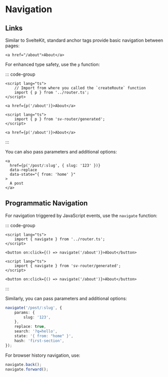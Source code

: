 # Navigation

## Links

Similar to SvelteKit, standard anchor tags provide basic navigation between pages:

```svelte
<a href="/about">About</a>
```

For enhanced type safety, use the `p` function:

::: code-group

```svelte [code-based]
<script lang="ts">
	// Import from where you called the `createRoute` function
	import { p } from '../router.ts';
</script>

<a href={p('/about')}>About</a>
```

```svelte [file-based]
<script lang="ts">
	import { p } from 'sv-router/generated';
</script>

<a href={p('/about')}>About</a>
```

:::

You can also pass parameters and additional options:

```svelte
<a
  href={p('/post/:slug', { slug: '123' })}
  data-replace
  data-state="{ from: 'home' }"
>
  A post
</a>
```

## Programmatic Navigation

For navigation triggered by JavaScript events, use the `navigate` function:

::: code-group

```svelte [code-based]
<script lang="ts">
	import { navigate } from '../router.ts';
</script>

<button on:click={() => navigate('/about')}>About</button>
```

```svelte [file-based]
<script lang="ts">
	import { navigate } from 'sv-router/generated';
</script>

<button on:click={() => navigate('/about')}>About</button>
```

:::

Similarly, you can pass parameters and additional options:

```ts
navigate('/post/:slug', {
	params: {
		slug: '123',
	},
	replace: true,
	search: '?q=hello',
	state: '{ from: "home" }',
	hash: 'first-section',
});
```

For browser history navigation, use:

```ts
navigate.back();
navigate.forward();
```
